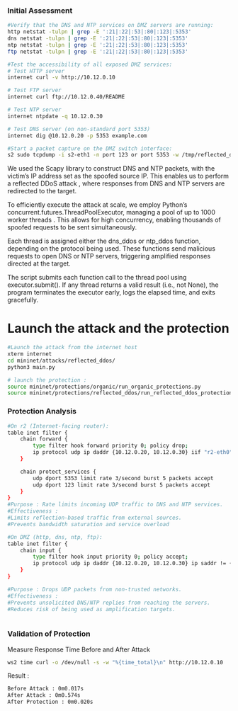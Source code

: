 ### Initial Assessment
```bash
#Verify that the DNS and NTP services on DMZ servers are running:
http netstat -tulpn | grep -E ':21|:22|:53|:80|:123|:5353'
dns netstat -tulpn | grep -E ':21|:22|:53|:80|:123|:5353'
ntp netstat -tulpn | grep -E ':21|:22|:53|:80|:123|:5353'
ftp netstat -tulpn | grep -E ':21|:22|:53|:80|:123|:5353'

#Test the accessibility of all exposed DMZ services:
# Test HTTP server
internet curl -v http://10.12.0.10

# Test FTP server
internet curl ftp://10.12.0.40/README

# Test NTP server
internet ntpdate -q 10.12.0.30

# Test DNS server (on non-standard port 5353)
internet dig @10.12.0.20 -p 5353 example.com

#Start a packet capture on the DMZ switch interface:
s2 sudo tcpdump -i s2-eth1 -n port 123 or port 5353 -w /tmp/reflected_ddos_capture.pcap &
```

We used the Scapy library  to construct DNS and NTP packets, with the victim’s IP address set as the spoofed source IP. This enables us to perform a reflected DDoS attack , where responses from DNS and NTP servers are redirected to the target. 

To efficiently execute the attack at scale, we employ Python’s concurrent.futures.ThreadPoolExecutor, managing a pool of up to 1000 worker threads . This allows for high concurrency, enabling thousands of spoofed requests to be sent simultaneously. 

Each thread is assigned either the dns_ddos or ntp_ddos function, depending on the protocol being used. These functions send malicious requests to open DNS or NTP servers, triggering amplified responses directed at the target. 

The script submits each function call to the thread pool using executor.submit(). If any thread returns a valid result (i.e., not None), the program terminates the executor early, logs the elapsed time, and exits gracefully.
 
# Launch the attack and the protection
```bash
#Launch the attack from the internet host
xterm internet
cd mininet/attacks/reflected_ddos/
python3 main.py

# launch the protection :
source mininet/protections/organic/run_organic_protections.py
source mininet/protections/reflected_ddos/run_reflected_ddos_protections.py
```


### Protection Analysis
```bash
#On r2 (Internet-facing router):
table inet filter {
    chain forward {
        type filter hook forward priority 0; policy drop;
        ip protocol udp ip daddr {10.12.0.20, 10.12.0.30} iif "r2-eth0" jump protect_services
    }

    chain protect_services {
        udp dport 5353 limit rate 3/second burst 5 packets accept
        udp dport 123 limit rate 3/second burst 5 packets accept
    }
}
#Purpose : Rate limits incoming UDP traffic to DNS and NTP services.
#Effectiveness :
#Limits reflection-based traffic from external sources.
#Prevents bandwidth saturation and service overload

#On DMZ (http, dns, ntp, ftp):
table inet filter {
    chain input {
        type filter hook input priority 0; policy accept;
        ip protocol udp ip daddr {10.12.0.20, 10.12.0.30} ip saddr != {10.2.0.0/24} drop
    }
}

#Purpose : Drops UDP packets from non-trusted networks.
#Effectiveness :
#Prevents unsolicited DNS/NTP replies from reaching the servers.
#Reduces risk of being used as amplification targets.
         
```

### Validation of Protection
Measure Response Time Before and After Attack 
```bash
ws2 time curl -o /dev/null -s -w "%{time_total}\n" http://10.12.0.10
```
Result : 
```bash
Before Attack : 0m0.017s
After Attack : 0m0.574s
After Protection : 0m0.020s
```